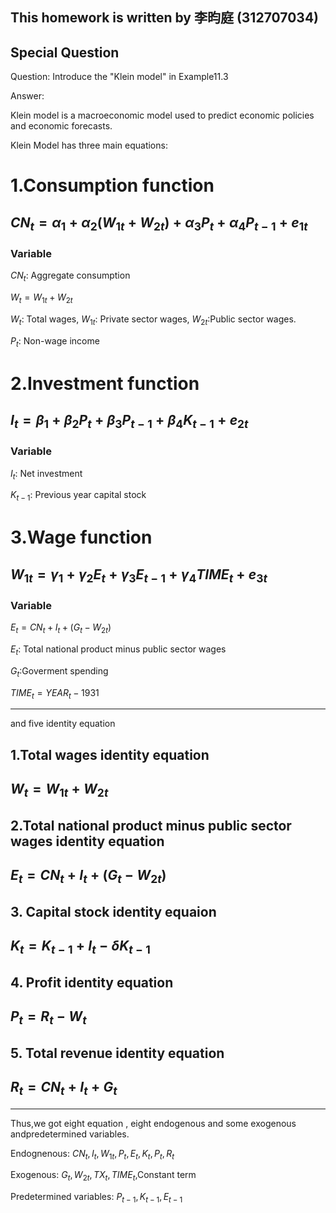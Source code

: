 ## This homework is written by 李昀庭 (312707034)
## Special Question 
Question: Introduce the "Klein model" in Example11.3

Answer:

Klein model is a macroeconomic model used to predict economic policies and economic forecasts.

Klein Model has three main equations:

# 1.Consumption function

## $CN_t=\alpha_1+\alpha_2(W_{1t}+W_{2t})+\alpha_3P_t+\alpha_4P_{t-1}+e_{1t}$

### Variable

$CN_t$: Aggregate consumption

$W_t=W_{1t}+W_{2t}$

$W_t$: Total wages, $W_{1t}$: Private sector wages, $W_{2t}$:Public sector wages.

$P_t$: Non-wage income

# 2.Investment function

## $I_t=\beta_1+\beta_2P_t+\beta_3P_{t-1}+\beta_4K_{t-1}+e_{2t}$

### Variable

$I_t$: Net investment

$K_{t-1}$: Previous year capital stock

# 3.Wage function

## $W_{1t}=\gamma_1+\gamma_2E_t+\gamma_3E_{t-1}+\gamma_4TIME_t+e_{3t}$

### Variable

$E_t=CN_t+I_t+(G_t-W_{2t})$

$E_t$: Total national product minus public sector wages

$G_t$:Goverment spending

$TIME_t=YEAR_t-1931$

---

and five identity equation

## 1.Total wages identity equation

## $W_t=W_{1t}+W_{2t}$

## 2.Total national product minus public sector wages identity equation

## $E_t=CN_t+I_t+(G_t-W_{2t})$

## 3. Capital stock identity equaion

## $K_t=K_{t-1}+I_t-\delta K_{t-1}$

## 4. Profit identity equation

## $P_t=R_t-W_t$

## 5. Total revenue identity equation

## $R_t=CN_t+I_t+G_t$

---
Thus,we got eight equation , eight endogenous and some exogenous andpredetermined variables.

Endognenous: $CN_t,I_t,W_{1t},P_t,E_t,K_t,P_t,R_t$

Exogenous: $G_t,W_{2t},TX_t,TIME_t$,Constant term

Predetermined variables: $P_{t-1},K_{t-1},E_{t-1}$



